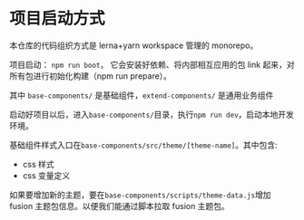 # 项目启动方式

本仓库的代码组织方式是 lerna+yarn workspace 管理的 monorepo。

项目启动：
`npm run boot`，
它会安装好依赖、将内部相互应用的包 link 起来，对所有包进行初始化构建（npm run prepare）。

其中 `base-components/` 是基础组件，`extend-components/` 是通用业务组件

启动好项目以后，进入`base-components/`目录，执行`npm run dev`，启动本地开发环境。

基础组件样式入口在`base-components/src/theme/[theme-name]`。其中包含:

- css 样式
- css 变量定义

如果要增加新的主题，要在`base-components/scripts/theme-data.js`增加 fusion 主题包信息。以便我们能通过脚本拉取 fusion 主题包。
